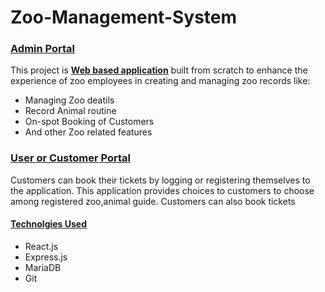 <h1>Zoo-Management-System</h1>
<h3><u>Admin Portal</u></h3>
<p>This project is <b><u>Web based application</u></b> built from scratch to enhance the experience of zoo employees in creating and managing zoo records like:</p>
<ul>
  <li>Managing Zoo deatils</li>
  <li>Record Animal routine</li>
  <li>On-spot Booking of Customers</li>
  <li>And other Zoo related features</li>
</ul>
<h3><u>User or Customer Portal</u></h3>
<p>Customers can book their tickets by logging or registering themselves to the application. 
This application provides choices to customers to choose among registered zoo,animal guide. Customers
can also book tickets </p>
<h4><u>Technolgies Used</u></h4>
<ul>
  <li>React.js</li>
  <li>Express.js</li>
  <li>MariaDB</li>
  <li>Git</li>
</ul>
